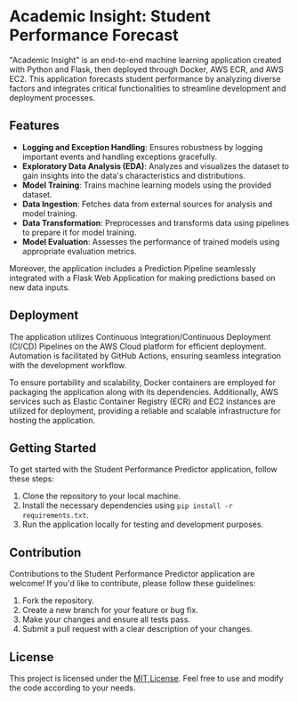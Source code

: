 # Academic Insight: Student Performance Forecast

"Academic Insight" is an end-to-end machine learning application created with Python and Flask, then deployed through Docker, AWS ECR, and AWS EC2. This application forecasts student performance by analyzing diverse factors and integrates critical functionalities to streamline development and deployment processes.

## Features

- **Logging and Exception Handling**: Ensures robustness by logging important events and handling exceptions gracefully.
- **Exploratory Data Analysis (EDA)**: Analyzes and visualizes the dataset to gain insights into the data's characteristics and distributions.
- **Model Training**: Trains machine learning models using the provided dataset.
- **Data Ingestion**: Fetches data from external sources for analysis and model training.
- **Data Transformation**: Preprocesses and transforms data using pipelines to prepare it for model training.
- **Model Evaluation**: Assesses the performance of trained models using appropriate evaluation metrics.

Moreover, the application includes a Prediction Pipeline seamlessly integrated with a Flask Web Application for making predictions based on new data inputs.

## Deployment

The application utilizes Continuous Integration/Continuous Deployment (CI/CD) Pipelines on the AWS Cloud platform for efficient deployment. Automation is facilitated by GitHub Actions, ensuring seamless integration with the development workflow.

To ensure portability and scalability, Docker containers are employed for packaging the application along with its dependencies. Additionally, AWS services such as Elastic Container Registry (ECR) and EC2 instances are utilized for deployment, providing a reliable and scalable infrastructure for hosting the application.

## Getting Started

To get started with the Student Performance Predictor application, follow these steps:

1. Clone the repository to your local machine.
2. Install the necessary dependencies using `pip install -r requirements.txt`.
3. Run the application locally for testing and development purposes.

## Contribution

Contributions to the Student Performance Predictor application are welcome! If you'd like to contribute, please follow these guidelines:

1. Fork the repository.
2. Create a new branch for your feature or bug fix.
3. Make your changes and ensure all tests pass.
4. Submit a pull request with a clear description of your changes.

## License

This project is licensed under the [MIT License](LICENSE). Feel free to use and modify the code according to your needs.

